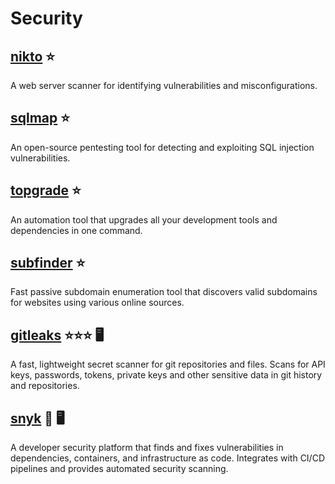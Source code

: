 # Security

## [nikto](https://cirt.net/Nikto2) :star:  

A web server scanner for identifying vulnerabilities and misconfigurations.

## [sqlmap](https://sqlmap.org/) :star:  

An open-source pentesting tool for detecting and exploiting SQL injection vulnerabilities.

## [topgrade](https://github.com/r-darwish/topgrade) :star:  

An automation tool that upgrades all your development tools and dependencies in one command.

## [subfinder](https://github.com/projectdiscovery/subfinder) :star:

Fast passive subdomain enumeration tool that discovers valid subdomains for websites using various online sources.

## [gitleaks](https://github.com/gitleaks/gitleaks) :star::star::star: 🖥️

A fast, lightweight secret scanner for git repositories and files. Scans for API keys, passwords, tokens, private keys and other sensitive data in git history and repositories.

## [snyk](https://snyk.io/) :star2: 🖥️

A developer security platform that finds and fixes vulnerabilities in dependencies, containers, and infrastructure as code. Integrates with CI/CD pipelines and provides automated security scanning.
